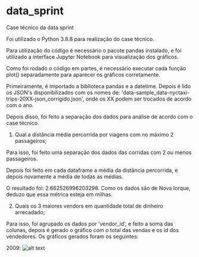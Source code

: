 # data_sprint
Case técnico da data sprint

Foi utilizado o Python 3.8.8 para realização do case técnico.

Para utilização do código é necessário o pacote pandas instalado, e foi utilizado a interface Jupyter Notebook para visualização dos gráficos.

Como foi rodado o código em partes, é necessário executar cada função plot() separadamente para aparecer os gráficos corretamente.

Primeiramente, é importado a biblioteca pandas e a datetime. Depois é lido os JSON's disponibilizados com os nomes de: 'data-sample_data-nyctaxi-trips-20XX-json_corrigido.json', onde os XX podem ser trocados de acordo com o ano.

Depois disso, foi feito a separação dos dados para análise de acordo com o case técnico.

1. Qual a distância média percorrida por viagens com no máximo 2 passageiros;

Para isso, foi feito uma separação dos dados das corridas com 2 ou menos passageiros.

Depois foi feito em cada dataframe a média da distância percorrida, e depois novamente a média de todas as médias.

O resultado foi: 2.662526996203298. Como os dados são de Nova Iorque, deduzo que essa métrica esteja em milhas.

2. Quais os 3 maiores vendors em quantidade total de dinheiro arrecadado;

Para isso, foi agrupado os dados por 'vendor_id', e feito a soma das colunas, depois é gerado o gráfico com o total das vendas e os id dos vendedores. Os gráficos gerados foram os seguintes:

2009: ![alt text](https://imgur.com/hHlPVXl)
